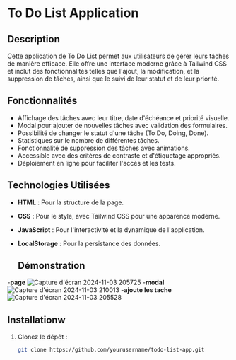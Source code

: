 # To Do List Application

## Description

Cette application de To Do List permet aux utilisateurs de gérer leurs tâches de manière efficace. Elle offre une interface moderne grâce à Tailwind CSS et inclut des fonctionnalités telles que l'ajout, la modification, et la suppression de tâches, ainsi que le suivi de leur statut et de leur priorité.

## Fonctionnalités

- Affichage des tâches avec leur titre, date d'échéance et priorité visuelle.
- Modal pour ajouter de nouvelles tâches avec validation des formulaires.
- Possibilité de changer le statut d'une tâche (To Do, Doing, Done).
- Statistiques sur le nombre de différentes tâches.
- Fonctionnalité de suppression des tâches avec animations.
- Accessible avec des critères de contraste et d'étiquetage appropriés.
- Déploiement en ligne pour faciliter l'accès et les tests.

## Technologies Utilisées

- **HTML** : Pour la structure de la page.
- **CSS** : Pour le style, avec Tailwind CSS pour une apparence moderne.
- **JavaScript** : Pour l'interactivité et la dynamique de l'application.
- **LocalStorage** : Pour la persistance des données.
  
  ## Démonstration

-**page**
   ![Capture d'écran 2024-11-03 205725](https://github.com/user-attachments/assets/dbdf0a01-e892-4823-b4a1-a3b7a013765a)
  -**modal**
  ![Capture d'écran 2024-11-03 210013](https://github.com/user-attachments/assets/264b4b30-1092-4c44-a353-65191487b9ad)
  -**ajoute les tache**
   ![Capture d'écran 2024-11-03 205528](https://github.com/user-attachments/assets/747b73e1-c6e7-437c-9717-c4cc210dad65)


## Installationw

1. Clonez le dépôt :
   ```bash
   git clone https://github.com/yourusername/todo-list-app.git
